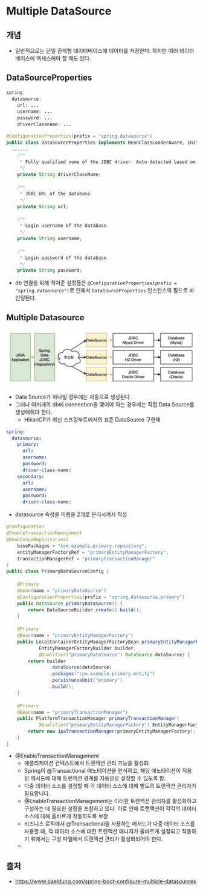 # Multiple DataSource

## 개념
- 일반적으로는 단일 관계형 데이터베이스에 데이터를 저장한다. 하지만 여러 데이터베이스에 액세스해야 할 때도 있다.

## DataSourceProperties
```java
spring:
  datasource:
    url: ...
    username: ...
    password: ...
    driverClassname: ...
```

```java
@ConfigurationProperties(prefix = "spring.datasource")
public class DataSourceProperties implements BeanClassLoaderAware, InitializingBean {
  ......
	/**
	 * Fully qualified name of the JDBC driver. Auto-detected based on the URL by default.
	 */
	private String driverClassName;

	/**
	 * JDBC URL of the database.
	 */
	private String url;

	/**
	 * Login username of the database.
	 */
	private String username;

	/**
	 * Login password of the database.
	 */
	private String password;
```
- db 연결을 위해 적어준 설정들은 `@ConfigurationProperties(prefix = "spring.datasource")`로 인해서 `DataSourceProperties` 인스턴스의 필드로 바인딩된다.

## Multiple Datasource

![multi](../../images/Spring/multidatasource.png)

- Data Source가 하나일 경우에는 자동으로 생성된다.
- 그러나 여러개의 db에 connection을 맺어야 하는 경우에는 직접 Data Source를 생성해줘야 한다.
  - HikariCP가 최신 스프링부트에서의 표준 DataSource 구현체

```yml
spring:
  datasource:
    primary:
      url: 
      username: 
      password:
      driver-class-name: 
    secondary:
      url: 
      username: 
      password:
      driver-class-name: 
```
- datasource 속성을 이름을 2개로 분리시켜서 작성

```java
@Configuration
@EnableTransactionManagement
@EnableJpaRepositories(
    basePackages = "com.example.primary.repository",
    entityManagerFactoryRef = "primaryEntityManagerFactory",
    transactionManagerRef = "primaryTransactionManager"
)
public class PrimaryDataSourceConfig {

    @Primary
    @Bean(name = "primaryDataSource")
    @ConfigurationProperties(prefix = "spring.datasource.primary")
    public DataSource primaryDataSource() {
        return DataSourceBuilder.create().build();
    }

    @Primary
    @Bean(name = "primaryEntityManagerFactory")
    public LocalContainerEntityManagerFactoryBean primaryEntityManagerFactory(
            EntityManagerFactoryBuilder builder,
            @Qualifier("primaryDataSource") DataSource dataSource) {
        return builder
                .dataSource(dataSource)
                .packages("com.example.primary.entity")
                .persistenceUnit("primary")
                .build();
    }

    @Primary
    @Bean(name = "primaryTransactionManager")
    public PlatformTransactionManager primaryTransactionManager(
            @Qualifier("primaryEntityManagerFactory") EntityManagerFactory primaryEntityManagerFactory) {
        return new JpaTransactionManager(primaryEntityManagerFactory);
    }
}
```
- @EnableTransactionManagement
  - 애플리케이션 컨텍스트에서 트랜잭션 관리 기능을 활성화
  - Spring이 @Transactional 애노테이션을 인식하고, 해당 애노테이션이 적용된 메서드에 대해 트랜잭션 경계를 자동으로 설정할 수 있도록 함.
  - 다중 데이터 소스를 설정할 때 각 데이터 소스에 대해 별도의 트랜잭션 관리자가 필요합니다. 
  - @EnableTransactionManagement는 이러한 트랜잭션 관리자를 활성화하고 구성하는 데 필요한 설정을 포함하고 있다. 이로 인해 트랜잭션이 각각의 데이터 소스에 대해 올바르게 작동하도록 보장
  - 비즈니스 로직에서 @Transactional을 사용하는 메서드가 다중 데이터 소스를 사용할 때, 각 데이터 소스에 대한 트랜잭션 매니저가 올바르게 설정되고 작동하기 위해서는 구성 파일에서 트랜잭션 관리가 활성화되어야 한다.
  - 
  


## 출처
- https://www.baeldung.com/spring-boot-configure-multiple-datasources
